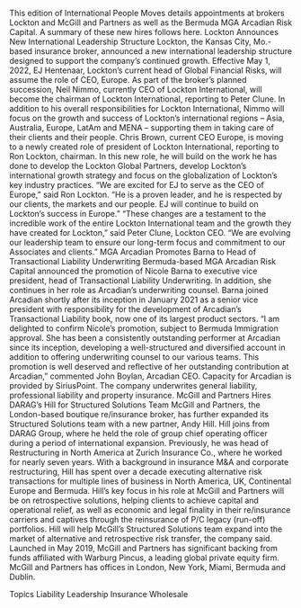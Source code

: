 This edition of International People Moves details appointments at brokers Lockton and McGill and Partners as well as the Bermuda MGA Arcadian Risk Capital.
A summary of these new hires follows here.
Lockton Announces New International Leadership Structure
Lockton, the Kansas City, Mo.-based insurance broker, announced a new international leadership structure designed to support the company’s continued growth.
Effective May 1, 2022, EJ Hentenaar, Lockton’s current head of Global Financial Risks, will assume the role of CEO, Europe.
As part of the broker’s planned succession, Neil Nimmo, currently CEO of Lockton International, will become the chairman of Lockton International, reporting to Peter Clune. In addition to his overall responsibilities for Lockton International, Nimmo will focus on the growth and success of Lockton’s international regions – Asia, Australia, Europe, LatAm and MENA – supporting them in taking care of their clients and their people.
Chris Brown, current CEO Europe, is moving to a newly created role of president of Lockton International, reporting to Ron Lockton, chairman. In this new role, he will build on the work he has done to develop the Lockton Global Partners, develop Lockton’s international growth strategy and focus on the globalization of Lockton’s key industry practices.
“We are excited for EJ to serve as the CEO of Europe,” said Ron Lockton. “He is a proven leader, and he is respected by our clients, the markets and our people. EJ will continue to build on Lockton’s success in Europe.”
“These changes are a testament to the incredible work of the entire Lockton International team and the growth they have created for Lockton,” said Peter Clune, Lockton CEO. “We are evolving our leadership team to ensure our long-term focus and commitment to our Associates and clients.”
MGA Arcadian Promotes Barna to Head of Transactional Liability Underwriting
Bermuda-based MGA Arcadian Risk Capital announced the promotion of Nicole Barna to executive vice president, head of Transactional Liability Underwriting. In addition, she continues in her role as Arcadian’s underwriting counsel.
Barna joined Arcadian shortly after its inception in January 2021 as a senior vice president with responsibility for the development of Arcadian’s Transactional Liability book, now one of its largest product sectors.
“I am delighted to confirm Nicole’s promotion, subject to Bermuda Immigration approval. She has been a consistently outstanding performer at Arcadian since its inception, developing a well-structured and diversified account in addition to offering underwriting counsel to our various teams. This promotion is well deserved and reflective of her outstanding contribution at Arcadian,” commented John Boylan, Arcadian CEO.
Capacity for Arcadian is provided by SiriusPoint. The company underwrites general liability, professional liability and property insurance.
McGill and Partners Hires DARAG’s Hill for Structured Solutions Team
McGill and Partners, the London-based boutique re/insurance broker, has further expanded its Structured Solutions team with a new partner, Andy Hill.
Hill joins from DARAG Group, where he held the role of group chief operating officer during a period of international expansion. Previously, he was head of Restructuring in North America at Zurich Insurance Co., where he worked for nearly seven years.
With a background in insurance M&A and corporate restructuring, Hill has spent over a decade executing alternative risk transactions for multiple lines of business in North America, UK, Continental Europe and Bermuda.
Hill’s key focus in his role at McGill and Partners will be on retrospective solutions, helping clients to achieve capital and operational relief, as well as economic and legal finality in their re/insurance carriers and captives through the reinsurance of P/C legacy (run-off) portfolios.
Hill will help McGill’s Structured Solutions team expand into the market of alternative and retrospective risk transfer, the company said.
Launched in May 2019, McGill and Partners has significant backing from funds affiliated with Warburg Pincus, a leading global private equity firm. McGill and Partners has offices in London, New York, Miami, Bermuda and Dublin.

Topics
Liability
Leadership
Insurance Wholesale
